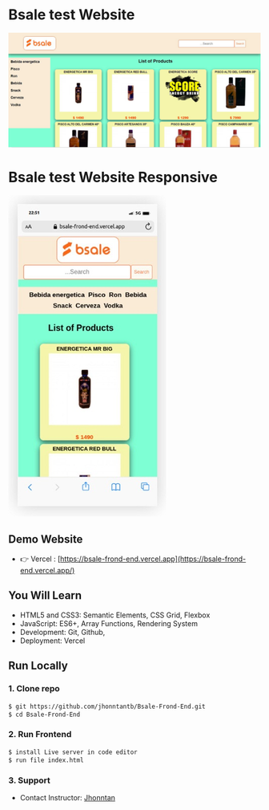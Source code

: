# Bsale test  Website
![bsaleWeb](images/jsBasaleshop.JPG)

# Bsale test  Website Responsive
![bsaleWebResponsive](images/responsiveBsaleShopWeb.jpg)

## Demo Website

- 👉 Vercel : [https://bsale-frond-end.vercel.app](https://bsale-frond-end.vercel.app/)


## You Will Learn

- HTML5 and CSS3: Semantic Elements, CSS Grid, Flexbox
- JavaScript: ES6+, Array Functions, Rendering System
- Development: Git, Github,
- Deployment: Vercel

## Run Locally

### 1. Clone repo

```
$ git https://github.com/jhonntantb/Bsale-Frond-End.git
$ cd Bsale-Frond-End
```


### 2. Run Frontend

```
$ install Live server in code editor
$ run file index.html
```


### 3. Support

- Contact Instructor: [Jhonntan](mailto:Jhonntan.jhonntantb@gmail.com)
